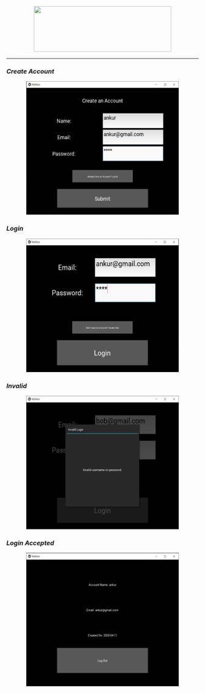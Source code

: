 <p align="center"><img width="360" height="120" src="https://bradfortner.files.wordpress.com/2017/09/kivy.jpg?w=584"</p>

---

### _Create Account_  
<p align="center"><img width="400" height="350" src="https://github.com/ankur715/GUI/blob/master/Kivy/imgs/ankur%20create.JPG"</p>
  

### _Login_    
<p align="center"><img width="400" height="350" src="https://github.com/ankur715/GUI/blob/master/Kivy/imgs/ankur%20login.JPG"</p>


### _Invalid_  
<p align="center"><img width="400" height="350" src="https://github.com/ankur715/GUI/blob/master/Kivy/imgs/invalid.JPG"</p>


### _Login Accepted_  
<p align="center"><img width="400" height="350" src="https://github.com/ankur715/GUI/blob/master/Kivy/imgs/ankur%20logincorrect.JPG"</p>
